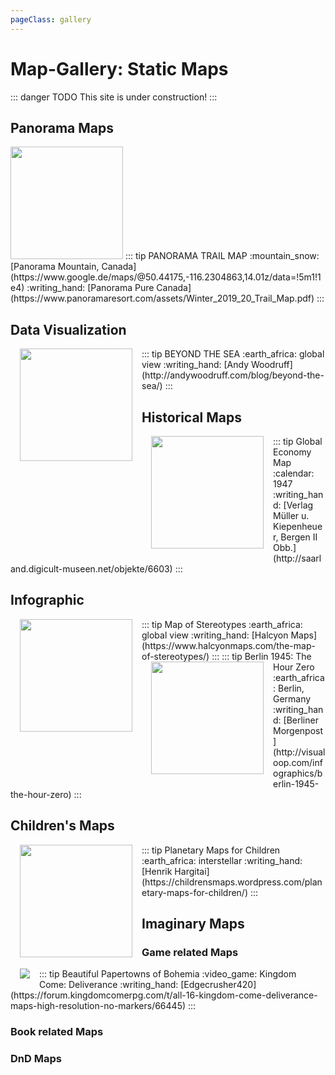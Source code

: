 ```yaml
---
pageClass: gallery
---
```

# Map-Gallery: Static Maps

::: danger TODO
This site is under construction!
:::

## Panorama Maps

<img src="https://www.panoramaresort.com/assets/Winter_2019_20_Trail_Map_website.jpg"  style="text-align:center; height:180px;" />
::: tip PANORAMA TRAIL MAP
:mountain_snow:  [Panorama Mountain, Canada](https://www.google.de/maps/@50.44175,-116.2304863,14.01z/data=!5m1!1e4)  
:writing_hand:  [Panorama Pure Canada](https://www.panoramaresort.com/assets/Winter_2019_20_Trail_Map.pdf)
:::

## Data Visualization

<img src="http://andywoodruff.com/blog/wp-content/uploads/2016/03/australia.jpg"  style="text-align:center; height:180px; float: left; margin: 0px 15px 15px 15px;"/>
::: tip BEYOND THE SEA
:earth_africa: global view  
:writing_hand:  [Andy Woodruff](http://andywoodruff.com/blog/beyond-the-sea/)
:::

## Historical Maps

<img src="https://imgur.com/qVBb5dW"  style="text-align:center; height:180px;float: left; margin: 0px 15px 15px 15px;"/>
::: tip Global Economy Map
:calendar: 1947  
:writing_hand:  [Verlag Müller u. Kiepenheuer, Bergen II Obb.](http://saarland.digicult-museen.net/objekte/6603)
:::

## Infographic 

<img src="https://images.squarespace-cdn.com/content/v1/55a676ebe4b0e7324c26d410/1459594527468-JYBNEE4XGXV24FB311PR/ke17ZwdGBToddI8pDm48kFIqeyKIx_4CypQkVpvjGEhZw-zPPgdn4jUwVcJE1ZvWQUxwkmyExglNqGp0IvTJZamWLI2zvYWH8K3-s_4yszcp2ryTI0HqTOaaUohrI8PIPVlqm4eRhrC4xHj1sUz6u8KOKL79uYahDQ3N51Lax9cKMshLAGzx4R3EDFOm1kBS/Stereotypes4.jpg?format=1500w"  style="text-align:center; height:180px;float: left; margin: 0px 15px 15px 15px;"/>
::: tip Map of Stereotypes
:earth_africa: global view  
:writing_hand:  [Halcyon Maps](https://www.halcyonmaps.com/the-map-of-stereotypes/)
:::

<img src="http://visualoop.com/media/2016/03/Stunde-Null-Berlin-1945-1040x676.jpg"  style="text-align:center; height:180px;float: left; margin: 0px 15px 15px 15px;"/>
::: tip Berlin 1945: The Hour Zero
:earth_africa: Berlin, Germany  
:writing_hand:  [Berliner Morgenpost](http://visualoop.com/infographics/berlin-1945-the-hour-zero)
:::

## Children's Maps

<img src="https://childrensmaps.files.wordpress.com/2014/11/mars_en_m.jpg"  style="text-align:center; height:180px;float: left; margin: 0px 15px 15px 15px;"/>
::: tip Planetary Maps for Children
:earth_africa: interstellar  
:writing_hand:  [Henrik Hargitai](https://childrensmaps.wordpress.com/planetary-maps-for-children/)
:::

## Imaginary Maps 

### Game related Maps

<img src="https://i.postimg.cc/mchMXZsR/Full-Map-Hi-Res-cut.jpg"  style="float: left; margin: 0px 15px 15px 15px;"/>
::: tip Beautiful Papertowns of Bohemia
:video_game:  Kingdom Come: Deliverance  
:writing_hand:  [Edgecrusher420](https://forum.kingdomcomerpg.com/t/all-16-kingdom-come-deliverance-maps-high-resolution-no-markers/66445)
:::

### Book related Maps

### DnD Maps
<!--


https://www.loc.gov/resource/g9930.ct001880/


https://www.youtube.com/watch?time_continue=19&v=3Jhac84QdpA

-->